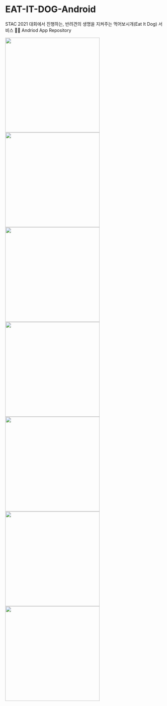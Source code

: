 # EAT-IT-DOG-Android
STAC 2021 대회에서 진행하는, 반려견의 생명을 지켜주는 먹어보시개(Eat It Dog) 서비스 🐶🍉 Andriod App Repository

<div>
  <img src="https://user-images.githubusercontent.com/80818534/134475439-af605871-8ed2-4de3-ad2a-5ea01a1d747b.jpg" width="300">
</div>
<div>
  <img src="https://user-images.githubusercontent.com/80818534/134475812-96a57a55-a1eb-4017-b1e7-cdcc9dff0ac6.jpg" width="300">
  <img src="https://user-images.githubusercontent.com/80818534/134475814-dda3c1cf-6749-4e26-9063-a317f27ffe15.jpg" width="300">
  <img src="https://user-images.githubusercontent.com/80818534/134475816-7ac25679-4481-4482-92dd-f4fa09d8cda9.jpg" width="300">
  <img src="https://user-images.githubusercontent.com/80818534/134475818-dc91fa17-23e7-406c-a590-5ee80ea68c2a.jpg" width="300">
  <img src="https://user-images.githubusercontent.com/80818534/134475820-6524cbe9-cf2a-4f35-b44f-eb696ec123ae.jpg" width="300">
  <img src="https://user-images.githubusercontent.com/80818534/134475808-c9c82715-0b92-4f45-a5d3-82fec60d7d33.jpg" width="300">
  
</div>
